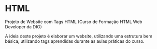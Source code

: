 # HTML
Projeto de Website com Tags HTML (Curso de Formação HTML Web Developer da DIO)

A ideia deste projeto é elaborar um website, utilizando uma estrutura bem básica, utilizando tags aprendidas durante as aulas práticas do curso.
